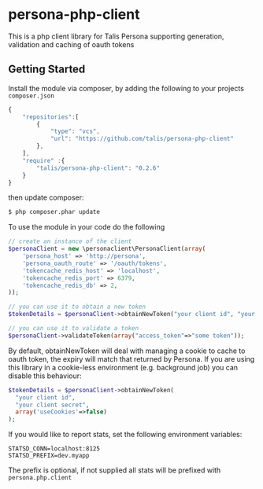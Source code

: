 persona-php-client
==================

This is a php client library for Talis Persona supporting generation, validation and caching of oauth tokens

## Getting Started

Install the module via composer, by adding the following to your projects ``composer.json``

```javascript
{
    "repositories":[
        {
            "type": "vcs",
            "url": "https://github.com/talis/persona-php-client"
        },
    ],
    "require" :{
        "talis/persona-php-client": "0.2.6"
    }
}
```
then update composer:

```bash
$ php composer.phar update
```

To use the module in your code do the following
```php
// create an instance of the client
$personaClient = new \personaclient\PersonaClient(array(
    'persona_host' => 'http://persona',
    'persona_oauth_route' => '/oauth/tokens',
    'tokencache_redis_host' => 'localhost',
    'tokencache_redis_port' => 6379,
    'tokencache_redis_db' => 2,
));

// you can use it to obtain a new token
$tokenDetails = $personaClient->obtainNewToken("your client id", "your client secret");

// you can use it to validate a token
$personaClient->validateToken(array("access_token"=>"some token"));
```

By default, obtainNewToken will deal with managing a cookie to cache to oauth token, the expiry will match that returned by Persona. If you are using this library in a cookie-less environment (e.g. background job) you can disable this behaviour:

```php
$tokenDetails = $personaClient->obtainNewToken(
  "your client id", 
  "your client secret", 
  array('useCookies'=>false)
);
```

If you would like to report stats, set the following environment variables:

```
STATSD_CONN=localhost:8125
STATSD_PREFIX=dev.myapp
```

The prefix is optional, if not supplied all stats will be prefixed with `persona.php.client`
